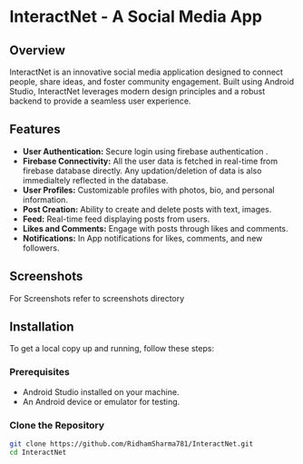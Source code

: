 # InteractNet - A Social Media App

## Overview

InteractNet is an innovative social media application designed to connect people, share ideas, and foster community engagement. Built using Android Studio, InteractNet leverages modern design principles and a robust backend to provide a seamless user experience.

## Features

- **User Authentication:** Secure login using firebase authentication .
-  **Firebase Connectivity:** All the user data is fetched in real-time from firebase database directly. Any updation/deletion of data is also immedialtely reflected in the database.
- **User Profiles:** Customizable profiles with photos, bio, and personal information.
- **Post Creation:** Ability to create and delete posts with text, images.
- **Feed:** Real-time feed displaying posts from users.
- **Likes and Comments:** Engage with posts through likes and comments.
- **Notifications:** In App notifications for likes, comments, and new followers.

## Screenshots
For Screenshots refer to screenshots directory

## Installation

To get a local copy up and running, follow these steps:

### Prerequisites

- Android Studio installed on your machine.
- An Android device or emulator for testing.

### Clone the Repository

```bash
git clone https://github.com/RidhamSharma781/InteractNet.git
cd InteractNet
